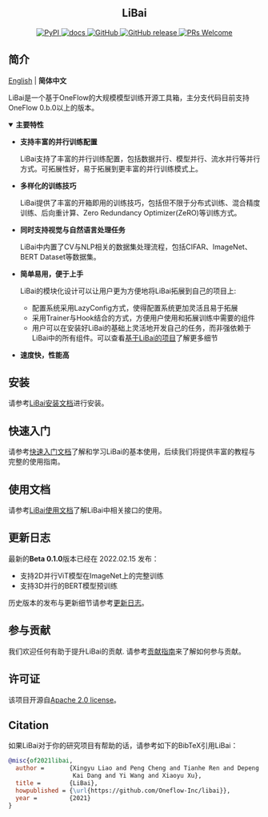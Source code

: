 <!-- 配图 -->

<h2 align="center">LiBai</h2>
<p align="center">
    <a href="https://pypi.org/project/LiBai/">
        <img alt="PyPI" src="https://img.shields.io/pypi/v/libai">
    </a>
    <a href="https://libai.readthedocs.io/en/latest/index.html">
        <img alt="docs" src="https://img.shields.io/badge/docs-latest-blue">
    </a>
    <a href="https://github.com/Oneflow-Inc/libai/blob/master/LICENSE">
        <img alt="GitHub" src="https://img.shields.io/github/license/Oneflow-Inc/libai.svg?color=blue">
    </a>
    <a href="https://github.com/Oneflow-Inc/libai/releases">
        <img alt="GitHub release" src="https://img.shields.io/github/release/Oneflow-Inc/libai.svg">
    </a>
    <a href="https://github.com/Oneflow-Inc/libai/issues">
        <img alt="PRs Welcome" src="https://img.shields.io/badge/PRs-welcome-pink.svg">
    </a>
</p>

## 简介

[English](/README.md) | **简体中文**

LiBai是一个基于OneFlow的大规模模型训练开源工具箱，主分支代码目前支持OneFlow 0.b.0以上的版本。

<details open>
<summary> <b> 主要特性 </b> </summary>

- **支持丰富的并行训练配置**

    LiBai支持了丰富的并行训练配置，包括数据并行、模型并行、流水并行等并行方式。可拓展性好，易于拓展到更丰富的并行训练模式上。

- **多样化的训练技巧**

    LiBai提供了丰富的开箱即用的训练技巧，包括但不限于分布式训练、混合精度训练、后向重计算、Zero Redundancy Optimizer(ZeRO)等训练方式。

- **同时支持视觉与自然语言处理任务**

    LiBai中内置了CV与NLP相关的数据集处理流程，包括CIFAR、ImageNet、BERT Dataset等数据集。

- **简单易用，便于上手**

    LiBai的模块化设计可以让用户更为方便地将LiBai拓展到自己的项目上:
    - 配置系统采用LazyConfig方式，使得配置系统更加灵活且易于拓展
    - 采用Trainer与Hook结合的方式，方便用户使用和拓展训练中需要的组件
    - 用户可以在安装好LiBai的基础上灵活地开发自己的任务，而非强依赖于LiBai中的所有组件。可以查看[基于LiBai的项目](/projects)了解更多细节

- **速度快，性能高**

</details>

## 安装
请参考[LiBai安装文档](https://libai.readthedocs.io/en/latest/tutorials/Installation.html)进行安装。

## 快速入门
请参考[快速入门文档](https://libai.readthedocs.io/en/latest/tutorials/Getting%20Started.html)了解和学习LiBai的基本使用，后续我们将提供丰富的教程与完整的使用指南。

## 使用文档
请参考[LiBai使用文档](https://libai.readthedocs.io/en/latest/index.html)了解LiBai中相关接口的使用。

## 更新日志

最新的**Beta 0.1.0**版本已经在 2022.02.15 发布：
- 支持2D并行ViT模型在ImageNet上的完整训练
- 支持3D并行的BERT模型预训练

历史版本的发布与更新细节请参考[更新日志](./changelog.md)。

## 参与贡献

我们欢迎任何有助于提升LiBai的贡献. 请参考[贡献指南](./CONTRIBUTING.md)来了解如何参与贡献。

## 许可证

该项目开源自[Apache 2.0 license](LICENSE)。

## Citation

如果LiBai对于你的研究项目有帮助的话，请参考如下的BibTeX引用LiBai：

```BibTeX
@misc{of2021libai,
  author =       {Xingyu Liao and Peng Cheng and Tianhe Ren and Depeng Liang and
                  Kai Dang and Yi Wang and Xiaoyu Xu},
  title =        {LiBai},
  howpublished = {\url{https://github.com/Oneflow-Inc/libai}},
  year =         {2021}
}
```

